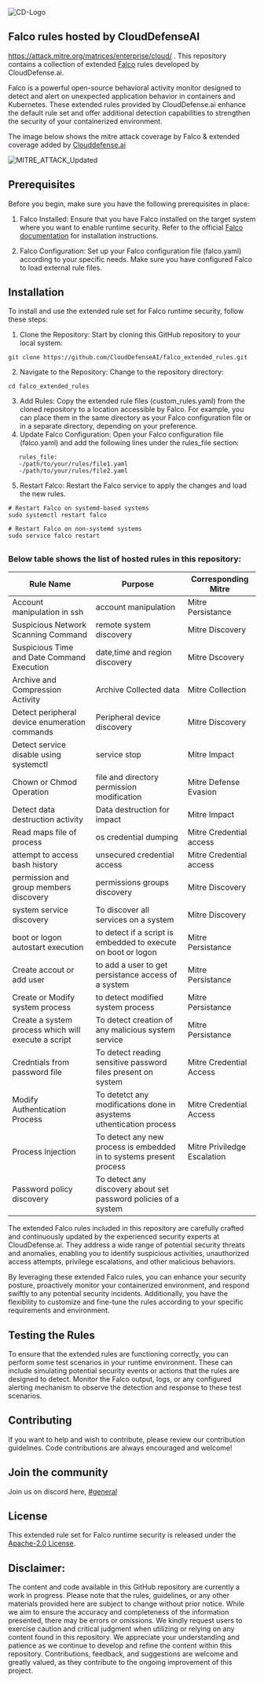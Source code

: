 
![CD-Logo](https://github.com/CloudDefenseAI/falco_extended_rules/assets/28846178/58bd666b-7a99-453e-a777-4a41bf789153)

## Falco rules hosted by CloudDefenseAI
https://attack.mitre.org/matrices/enterprise/cloud/ .
This repository contains a collection of extended [Falco](https://falco.org/) rules developed by CloudDefense.ai.

Falco is a powerful open-source behavioral activity monitor designed to detect and alert on unexpected application behavior in containers and Kubernetes. These extended rules provided by CloudDefense.ai enhance the default rule set and offer additional detection capabilities to strengthen the security of your containerized environment.

The image below shows the mitre attack coverage by Falco & extended coverage added by [Clouddefense.ai](https://www.clouddefense.ai/)

![MITRE_ATTACK_Updated](https://github.com/CloudDefenseAI/falco_extended_rules/assets/28846178/4c5147a1-647e-401e-99b5-5c00b36a15cc)



## Prerequisites
Before you begin, make sure you have the following prerequisites in place:

1. Falco Installed: Ensure that you have Falco installed on the target system where you want to enable runtime security. Refer to the official [Falco documentation](https://falco.org/docs/) for installation instructions.

2. Falco Configuration: Set up your Falco configuration file (falco.yaml) according to your specific needs. Make sure you have configured Falco to load external rule files.

## Installation
To install and use the extended rule set for Falco runtime security, follow these steps:

1. Clone the Repository: Start by cloning this GitHub repository to your local system: 
```
git clone https://github.com/CloudDefenseAI/falco_extended_rules.git
```
2. Navigate to the Repository: Change to the repository directory:
```
cd falco_extended_rules
```
3. Add Rules: Copy the extended rule files (custom_rules.yaml) from the cloned repository to a location accessible by Falco. For example, you can place them in the same directory as your Falco configuration file or in a separate directory, depending on your preference.
4. Update Falco Configuration: Open your Falco configuration file (falco.yaml) and add the following lines under the rules_file section:
```
   rules_file:
   -/path/to/your/rules/file1.yaml
   -/path/to/your/rules/file2.yaml
```
5. Restart Falco: Restart the Falco service to apply the changes and load the new rules.
```
# Restart Falco on systemd-based systems
sudo systemctl restart falco

# Restart Falco on non-systemd systems
sudo service falco restart
```   
##

### Below table shows the list of hosted rules in this repository: 

| Rule Name | Purpose | Corresponding Mitre |
| -------- | -------- | -------- |
|Account manipulation in ssh| account manipulation |Mitre Persistance|
|Suspicious Network Scanning Command|remote system discovery|Mitre Discovery|
|Suspicious Time and Date Command Execution|date,time and region discovery|Mitre Dscovery|
|Archive and Compression Activity|Archive Collected data|Mitre Collection|
|Detect peripheral device enumeration commands|Peripheral device discovery|Mitre Discovery|
|Detect service disable using systemctl|service stop|Mitre Impact|
|Chown or Chmod Operation|file and directory permission modification|Mitre Defense Evasion|
|Detect data destruction activity|Data destruction for impact|Mitre Impact|
|Read maps file of process|os credential dumping|Mitre Credential access|
|attempt to access bash history|unsecured credential access|Mitre Credential access|
|permission and group members discovery|permissions groups discovery|Mitre Discovery|
|system service discovery|To discover all services on a system|Mitre Discovery|
|boot or logon autostart execution|to detect if a script is embedded to execute on boot or logon|Mitre Persistance|
|Create accout or add user|to add a user to get persistance access of a system|Mitre Persistance|
|Create or Modify system process|to detect modified system process|Mitre Persistance|
|Create a system process which will execute a script |To detect creation of any malicious system service|Mitre Persistance|
|Credntials from password file|To detect reading sensitive password files present on system|Mitre Credential Access|
|Modify Authentication Process|To detetct any modifications done in asystems uthentication process|Mitre Credential Access|
|Process Injection|To detect any new process is embedded in to systems present process|Mitre Priviledge Escalation|
|Password policy discovery|To detect any discovery about set password policies of a system||

The extended Falco rules included in this repository are carefully crafted and continuously updated by the experienced security experts at CloudDefense.ai. They address a wide range of potential security threats and anomalies, enabling you to identify suspicious activities, unauthorized access attempts, privilege escalations, and other malicious behaviors.

By leveraging these extended Falco rules, you can enhance your security posture, proactively monitor your containerized environment, and respond swiftly to any potential security incidents. Additionally, you have the flexibility to customize and fine-tune the rules according to your specific requirements and environment.

## Testing the Rules 
To ensure that the extended rules are functioning correctly, you can perform some test scenarios in your runtime environment. These can include simulating potential security events or actions that the rules are designed to detect. Monitor the Falco output, logs, or any configured alerting mechanism to observe the detection and response to these test scenarios.
## Contributing
If you want to help and wish to contribute, please review our contribution guidelines. Code contributions are always encouraged and welcome!
## Join the community
Join us on discord here, [#general](https://discord.gg/MyEJFm2hK7)
## License
This extended rule set for Falco runtime security is released under the [Apache-2.0 License](url).
## Disclaimer:

The content and code available in this GitHub repository are currently a work in progress. Please note that the rules, guidelines, or any other materials provided here are subject to change without prior notice.
While we aim to ensure the accuracy and completeness of the information presented, there may be errors or omissions. We kindly request users to exercise caution and critical judgment when utilizing or relying on any content found in this repository.
We appreciate your understanding and patience as we continue to develop and refine the content within this repository. Contributions, feedback, and suggestions are welcome and greatly valued, as they contribute to the ongoing improvement of this project.

